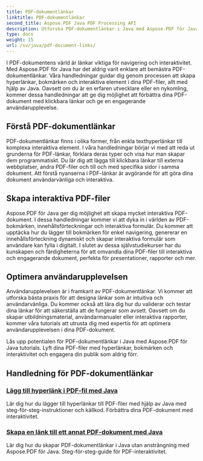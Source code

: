 ```yaml
---
title: PDF-dokumentlänkar
linktitle: PDF-dokumentlänkar
second_title: Aspose.PDF Java PDF Processing API
description: Utforska PDF-dokumentlänkar i Java med Aspose.PDF för Java tutorials. Skapa hyperlänkar, bokmärken och interaktiva PDF-filer utan ansträngning.
type: docs
weight: 15
url: /sv/java/pdf-document-links/
---
```


I PDF-dokumentens värld är länkar viktiga för navigering och interaktivitet. Med Aspose.PDF för Java har det aldrig varit enklare att bemästra PDF-dokumentlänkar. Våra handledningar guidar dig genom processen att skapa hyperlänkar, bokmärken och interaktiva element i dina PDF-filer, allt med hjälp av Java. Oavsett om du är en erfaren utvecklare eller en nykomling, kommer dessa handledningar att ge dig möjlighet att förbättra dina PDF-dokument med klickbara länkar och ge en engagerande användarupplevelse.

## Förstå PDF-dokumentlänkar

PDF-dokumentlänkar finns i olika former, från enkla texthyperlänkar till komplexa interaktiva element. I våra handledningar börjar vi med att reda ut grunderna för PDF-länkar, förklara deras typer och visa hur man skapar dem programmatiskt. Du lär dig att lägga till klickbara länkar till externa webbplatser, andra PDF-filer och till och med specifika sidor i samma dokument. Att förstå nyanserna i PDF-länkar är avgörande för att göra dina dokument användarvänliga och interaktiva.

## Skapa interaktiva PDF-filer

Aspose.PDF för Java ger dig möjlighet att skapa mycket interaktiva PDF-dokument. I dessa handledningar kommer vi att dyka in i världen av PDF-bokmärken, innehållsförteckningar och interaktiva formulär. Du kommer att upptäcka hur du lägger till bokmärken för enkel navigering, genererar en innehållsförteckning dynamiskt och skapar interaktiva formulär som användare kan fylla i digitalt. I slutet av dessa självstudiekurser har du kunskapen och färdigheterna för att omvandla dina PDF-filer till interaktiva och engagerande dokument, perfekta för presentationer, rapporter och mer.

## Optimera användarupplevelsen

Användarupplevelsen är i framkant av PDF-dokumentlänkar. Vi kommer att utforska bästa praxis för att designa länkar som är intuitiva och användarvänliga. Du kommer också att lära dig hur du validerar och testar dina länkar för att säkerställa att de fungerar som avsett. Oavsett om du skapar utbildningsmaterial, användarmanualer eller interaktiva rapporter, kommer våra tutorials att utrusta dig med expertis för att optimera användarupplevelsen i dina PDF-dokument.

Lås upp potentialen för PDF-dokumentlänkar i Java med Aspose.PDF för Java tutorials. Lyft dina PDF-filer med hyperlänkar, bokmärken och interaktivitet och engagera din publik som aldrig förr.

## Handledning för PDF-dokumentlänkar
### [Lägg till hyperlänk i PDF-fil med Java](./add-hyperlink-in-pdf-file-using-java/)
Lär dig hur du lägger till hyperlänkar till PDF-filer med hjälp av Java med steg-för-steg-instruktioner och källkod. Förbättra dina PDF-dokument med interaktivitet.
### [Skapa en länk till ett annat PDF-dokument med Java](./create-a-link-to-another-pdf-document-using-java/)
Lär dig hur du skapar PDF-dokumentlänkar i Java utan ansträngning med Aspose.PDF för Java. Steg-för-steg-guide för PDF-interaktivitet.